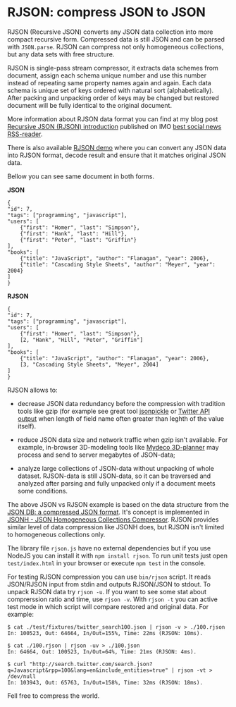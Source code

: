 # RJSON: compress JSON to JSON

RJSON (Recursive JSON) converts any JSON data collection  into more compact recursive form. Compressed data is still JSON and can be parsed with `JSON.parse`. RJSON can compress not only homogeneous collections, but any data sets with free structure.

RJSON is single-pass stream compressor,  it extracts data schemes from document, assign each schema unique number and  use this number  instead of repeating same property names again and again. Each data schema is unique set of keys ordered with natural sort (alphabetically). After packing and unpacking order of keys may be changed but restored document will be fully identical to the original document.

More information about RJSON data format you can find at my blog post [Recursive JSON (RJSON) introduction](http://www.cliws.com/e/06pogA9VwXylo_GknPEeFA/) published on IMO [best social news RSS-reader](http://www.cliws.com/).

There is also available [RJSON demo](http://www.cliws.com/p/rjson/) where you can convert any JSON data into RJSON format, decode result and ensure that it matches original JSON data.

Bellow you can see same document in both forms.

**JSON**

    {
    "id": 7,
    "tags": ["programming", "javascript"],
    "users": [
        {"first": "Homer", "last": "Simpson"},
        {"first": "Hank", "last": "Hill"},
        {"first": "Peter", "last": "Griffin"}
    ],
    "books": [
        {"title": "JavaScript", "author": "Flanagan", "year": 2006},
        {"title": "Cascading Style Sheets", "author": "Meyer", "year": 2004}
    ]
    }

**RJSON**

    {
    "id": 7,
    "tags": ["programming", "javascript"],
    "users": [
        {"first": "Homer", "last": "Simpson"},
        [2, "Hank", "Hill", "Peter", "Griffin"]
    ],
    "books": [
        {"title": "JavaScript", "author": "Flanagan", "year": 2006},
        [3, "Cascading Style Sheets", "Meyer", 2004]
    ]
    }


RJSON allows to:

* decrease JSON data redundancy before the compression with tradition tools like gzip (for example see great tool [jsonpickle](http://jsonpickle.github.com/) or [Twitter API output](https://dev.twitter.com/docs/api/1.1/get/users/lookup) when length of field name often greater than leghth of the value itself).

* reduce JSON data size and network traffic when gzip isn't available. For example, in-browser 3D-modeling tools like [Mydeco 3D-planner](http://mydeco.com/3d-planner/) may process and send to server  megabytes of JSON-data;

* analyze large collections of JSON-data without unpacking of whole dataset. RJSON-data is still JSON-data, so it can be traversed and analyzed after parsing and fully unpacked only if a document meets  some conditions.

The above JSON vs RJSON example is based on the data structure from the [JSON DB: a compressed JSON format](http://michaux.ca/articles/json-db-a-compressed-json-format). It's concept is implemented in [JSONH - JSON Homogeneous Collections Compressor](https://github.com/WebReflection/JSONH). RJSON provides similar level of data compression like JSONH does, but RJSON isn't limited to homogeneous collections only.

The library file `rjson.js` have no external dependencies but if you use NodeJS you can install it with `npm install rjson`. To run unit tests just open `test/index.html` in your browser or execute `npm test` in the console.

For testing RJSON compression you can use `bin/rjson` script. It reads JSON/RJSON input from stdin and outputs RJSON/JSON to stdout. To unpack RJSON data try `rjson -u`. If you want to see some stat about comprerssion ratio and time, use `rjson -v`. With `rjson -t` you can active test mode in which script will compare restored and original data. For example:

    $ cat ./test/fixtures/twitter_search100.json | rjson -v > ./100.rjson
    In: 100523, Out: 64664, In/Out=155%, Time: 22ms (RJSON: 10ms).

    $ cat ./100.rjson | rjson -uv > ./100.json
    In: 64664, Out: 100523, In/Out=64%, Time: 21ms (RJSON: 4ms).

    $ curl "http://search.twitter.com/search.json?q=Javascript&rpp=100&lang=en&include_entities=true" | rjson -vt > /dev/null
    In: 103943, Out: 65763, In/Out=158%, Time: 32ms (RJSON: 18ms).


Fell free to compress the world.
